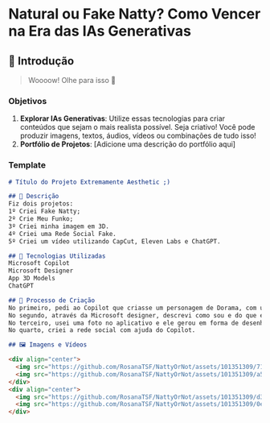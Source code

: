 # Natural ou Fake Natty? Como Vencer na Era das IAs Generativas

## 🚀 Introdução

> Woooow! Olhe para isso 👀

### Objetivos

1. **Explorar IAs Generativas**: Utilize essas tecnologias para criar conteúdos que sejam o mais realista possível. Seja criativo! Você pode produzir imagens, textos, áudios, vídeos ou combinações de tudo isso!
2. **Portfólio de Projetos**: [Adicione uma descrição do portfólio aqui]

### Template

```markdown
# Título do Projeto Extremamente Aesthetic ;)

## 📒 Descrição
Fiz dois projetos:
1º Criei Fake Natty;
2º Crie Meu Funko;
3º Criei minha imagem em 3D.
4º Criei uma Rede Social Fake.
5º Criei um vídeo utilizando CapCut, Eleven Labs e ChatGPT.

## 🤖 Tecnologias Utilizadas
Microsoft Copilot
Microsoft Designer
App 3D Models
ChatGPT

## 🧐 Processo de Criação
No primeiro, pedi ao Copilot que criasse um personagem de Dorama, com uma prancha de surf.
No segundo, através da Microsoft designer, descrevi como sou e do que eu gosto, e ele então gerou o funko.
No terceiro, usei uma foto no aplicativo e ele gerou em forma de desenho.
No quarto, criei a rede social com ajuda do Copilot.

## 🖼️ Imagens e Vídeos

<div align="center">
  <img src="https://github.com/RosanaTSF/NattyOrNot/assets/101351309/71aa86d6-eef9-4887-a852-90ba63d18c7f" alt="Descrição da Imagem 1" width="45%">
  <img src="https://github.com/RosanaTSF/NattyOrNot/assets/101351309/a596b938-bedf-4e30-a722-f185ed27268e" alt="Descrição da Imagem 2" width="45%">
</div>
<div align="center">
  <img src="https://github.com/RosanaTSF/NattyOrNot/assets/101351309/d3d37928-e3d2-4dcd-ba07-98199065bf92" alt="Descrição da Imagem 3" width="45%">
  <img src="https://github.com/RosanaTSF/NattyOrNot/assets/101351309/0e896878-26c4-4719-830a-8c2538b2c662" alt="Descrição da Imagem 4" width="45%">
</div>
